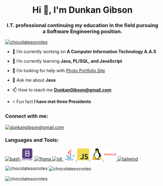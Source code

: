 <h1 align="center">Hi 👋, I'm Dunkan Gibson</h1>
<h3 align="center">I.T. professional continuing my education in the field pursuing a Software Engineering position.</h3>

<p align="left"> <a href="https://github.com/ryo-ma/github-profile-trophy"><img src="https://github-profile-trophy.vercel.app/?username=chocolatesocrotes" alt="chocolatesocrotes" /></a> </p>

- 🔭 I’m currently working on **A Computer Information Technology A.A.S**

- 🌱 I’m currently learning **Java, PL/SQL, and JavaScript**

- 🤝 I’m looking for help with [Photo Portfolio Site](https://github.com/ChocolateSocrotes/EMphotowebsite/settings)

- 💬 Ask me about **Java**

- 📫 How to reach me **DunkanGibson@gmail.com**

- ⚡ Fun fact **I have met three Presidents**

<h3 align="left">Connect with me:</h3>
<p align="left">
<a href="https://linkedin.com/in/dunkangibson@gmail.com" target="blank"><img align="center" src="https://raw.githubusercontent.com/rahuldkjain/github-profile-readme-generator/master/src/images/icons/Social/linked-in-alt.svg" alt="dunkangibson@gmail.com" height="30" width="40" /></a>
</p>

<h3 align="left">Languages and Tools:</h3>
<p align="left"> <a href="https://www.gnu.org/software/bash/" target="_blank"> <img src="https://www.vectorlogo.zone/logos/gnu_bash/gnu_bash-icon.svg" alt="bash" width="40" height="40"/> </a> <a href="https://getbootstrap.com" target="_blank"> <img src="https://raw.githubusercontent.com/devicons/devicon/master/icons/bootstrap/bootstrap-plain-wordmark.svg" alt="bootstrap" width="40" height="40"/> </a> <a href="https://www.figma.com/" target="_blank"> <img src="https://www.vectorlogo.zone/logos/figma/figma-icon.svg" alt="figma" width="40" height="40"/> </a> <a href="https://git-scm.com/" target="_blank"> <img src="https://www.vectorlogo.zone/logos/git-scm/git-scm-icon.svg" alt="git" width="40" height="40"/> </a> <a href="https://www.java.com" target="_blank"> <img src="https://raw.githubusercontent.com/devicons/devicon/master/icons/java/java-original.svg" alt="java" width="40" height="40"/> </a> <a href="https://developer.mozilla.org/en-US/docs/Web/JavaScript" target="_blank"> <img src="https://raw.githubusercontent.com/devicons/devicon/master/icons/javascript/javascript-original.svg" alt="javascript" width="40" height="40"/> </a> <a href="https://www.linux.org/" target="_blank"> <img src="https://raw.githubusercontent.com/devicons/devicon/master/icons/linux/linux-original.svg" alt="linux" width="40" height="40"/> </a> <a href="https://www.oracle.com/" target="_blank"> <img src="https://raw.githubusercontent.com/devicons/devicon/master/icons/oracle/oracle-original.svg" alt="oracle" width="40" height="40"/> </a> <a href="https://tailwindcss.com/" target="_blank"> <img src="https://www.vectorlogo.zone/logos/tailwindcss/tailwindcss-icon.svg" alt="tailwind" width="40" height="40"/> </a> </p>

<p><img align="left" src="https://github-readme-stats.vercel.app/api/top-langs?username=chocolatesocrotes&show_icons=true&locale=en&layout=compact" alt="chocolatesocrotes" /></p>

<p>&nbsp;<img align="center" src="https://github-readme-stats.vercel.app/api?username=chocolatesocrotes&show_icons=true&locale=en" alt="chocolatesocrotes" /></p>

<p><img align="center" src="https://github-readme-streak-stats.herokuapp.com/?user=chocolatesocrotes&" alt="chocolatesocrotes" /></p>
